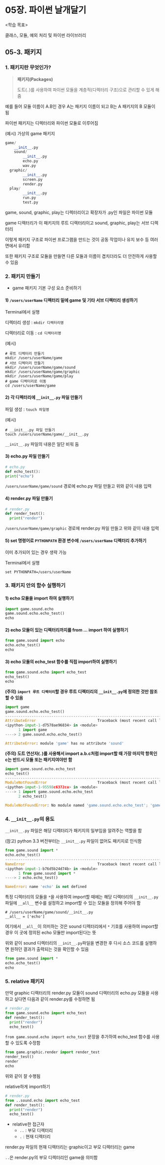 # 05장. 파이썬 날개달기

<학습 목표>

클래스, 모듈, 예외 처리 및 파이썬 라이브러리





## 05-3. 패키지

### 1. 패키지란 무엇인가?

> **패키지(Packages)**
>
> 도트(`.`)를 사용하여 파이썬 모듈을 계층적(디렉터리 구조)으로 관리할 수 있게 해줌

예를 들어 모듈 이름이 A.B인 경우 A는 패키지 이름이 되고 B는 A 패키지의 B 모듈이 됨

파이썬 패키지는 디렉터리와 파이썬 모듈로 이루어짐

(예시) 가상의 game 패키지

```python
game/
    __init__.py
    sound/
        __init__.py
        echo.py
        wav.py
  graphic/
        __init__.py
        screen.py
        render.py
  play/
        __init__.py
        run.py
        test.py
```

game, sound, graphic, play는 디렉터리이고 확장자가 .py인 파일은 파이썬 모듈

game 디렉터리가 이 패키지의 루트 디렉터리이고 sound, graphic, play는 서브 디렉터리

이렇게 패키지 구조로 파이썬 프로그램을 만드는 것이 공동 작업이나 유지 보수 등 여러 면에서 유리함

또한 패키지 구조로 모듈을 만들면 다른 모듈과 이름이 겹치더라도 더 안전하게 사용할 수 있음







### 2. 패키지 만들기

- game 패키지 기본 구성 요소 준비하기

#### 1) `/users/userName` 디렉터리 밑에 game 및 기타 서브 디렉터리 생성하기

Terminal에서 실행

디렉터리 생성 : `mkdir 디렉터리명`

디렉터리로 이동 : `cd 디렉터리명`

(예시)

```
# 루트 디렉터리 만들기
mkdir /users/userName/game
# 서브 디렉터리 만들기
mkdir /users/userName/game/sound
mkdir /users/userName/game/graphic
mkdir /users/userName/game/play
# game 디렉터리로 이동
cd /users/userName/game
```





#### 2) 각 디렉터리에 `__init__.py` 파일 만들기

파일 생성 : `touch 파일명`

(예시)

```
# __init__.py 파일 만들기
touch /users/userName/game/__init__.py
```

`__init__.py` 파일의 내용은 일단 비워 둠





#### 3) echo.py 파일 만들기

```python
# echo.py
def echo_test():
print("echo")
```

`/users/userName/game/sound` 경로에 echo.py 파일 만들고 위와 같이 내용 입력





#### 4) render.py 파일 만들기

```python
# render.py
def render_test():
  print("render")
```

`/users/userName/game/graphic` 경로에 render.py 파일 만들고 위와 같이 내용 입력





#### 5) set 명령어로 `PYTHONPATH` 환경 변수에 `/users/userName` 디렉터리 추가하기

이미 추가되어 있는 경우 생략 가능

Terminal에서 실행

```
set PYTHONPATH=/users/userName
```







### 3. 패키지 안의 함수 실행하기

#### 1) echo 모듈을 import 하여 실행하기

```python
import game.sound.echo
game.sound.echo.echo_test()
echo
```





#### 2) echo 모듈이 있는 디렉터리까지를 from ... import 하여 실행하기

```python
from game.sound import echo
echo.echo_test()
echo
```





#### 3) echo 모듈의 echo_test 함수를 직접 import하여 실행하기

```python
from game.sound.echo import echo_test
echo_test()
echo
```





**(주의) `import 루트 디렉터리`할 경우 루트 디렉터리의 `__init__.py`에 정의한 것만 참조할 수 있음**

```python
import game
game.sound.echo.echo_test()
---------------------------------------------------------------------------
AttributeError                            Traceback (most recent call last)
<ipython-input-1-d7578ae96834> in <module>
      1 import game
----> 2 game.sound.echo.echo_test()

AttributeError: module 'game' has no attribute 'sound'
```





**(주의) 도트 연산자(`.`)를 사용해서 import a.b.c처럼 import할 때 가장 마지막 항목인 c는 반드시 모듈 또는 패키지여야만 함**

```python
import game.sound.echo.echo_test
echo_test()
---------------------------------------------------------------------------
ModuleNotFoundError                       Traceback (most recent call last)
<ipython-input-1-95598c6372ca> in <module>
----> 1 import game.sound.echo.echo_test
      2 echo_test()

ModuleNotFoundError: No module named 'game.sound.echo.echo_test'; 'game.sound.echo' is not a package
```







### 4. `__init__.py`의 용도

`__init__.py` 파일은 해당 디렉터리가 패키지의 일부임을 알려주는 역할을 함

(참고) python 3.3 버전부터는 `__init__.py` 파일이 없어도 패키지로 인식함





```python
from game.sound import *
echo.echo_test()
---------------------------------------------------------------------------
NameError                                 Traceback (most recent call last)
<ipython-input-1-b76d5b24d74b> in <module>
      1 from game.sound import *
----> 2 echo.echo_test()

NameError: name 'echo' is not defined
```

특정 디렉터리의 모듈을 `*`을 사용하여 import할 때에는 해당 디렉터리의 `__init__.py`파일에 `__all__` 변수를 설정하고 import할 수 있는 모듈을 정의해 주어야 함

```
# /users/userName/game/sound/__init__.py
__all__ = ['echo']
```

여기에서 `__all__`이 의미하는 것은 sound 디렉터리에서 `*` 기호를 사용하여 import할 경우 이 곳에 정의된 echo 모듈만 import된다는 뜻

위와 같이 sound 디렉터리의 `__init__.py`파일을 변경한 후 다시 소스 코드를 실행하면 원하던 결과가 출력되는 것을 확인할 수 있음

```python
from game.sound import *
echo.echo_test()
echo
```







### 5. relative 패키지

만약 graphic 디렉터리의 render.py 모듈이 sound 디렉터리의 echo.py 모듈을 사용하고 싶다면 다음과 같이 render.py를 수정하면 됨

```python
# render.py
from game.sound.echo import echo_test
def render_test():
  print("render")
  echo_test()
```

`from game.sound.echo import echo_test` 문장을 추가하여 echo_test 함수를 사용할 수 있도록 수정함

```python
from game.graphic.render import render_test
render_test()
render
echo
```

위와 같이 잘 수행됨





relative하게 import하기

```python
# render.py
from ..sound.echo import echo_test
def render_test():
  print("render")
  echo_test()
```

- relative한 접근자
  - `..` : 부모 디렉터리
  - `.` : 현재 디렉터리

render.py 파일의 현재 디렉터리는 graphic이고 부모 디렉터리는 game

`..`은 render.py의 부모 디렉터리인 game을 의미함





